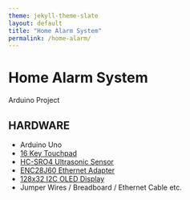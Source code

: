 ```yaml
---
theme: jekyll-theme-slate
layout: default
title: "Home Alarm System"
permalink: /home-alarm/
---
```


# Home Alarm System
 Arduino Project


## HARDWARE
- Arduino Uno
- [16 Key Touchpad](https://www.amazon.ca/Gikfun-Matrix-Membrane-Arduino-EK1052C/dp/B012C59DAS/ref=sr_1_1_sspa?dchild=1&keywords=arduino+keypad&qid=1603059388&sr=8-1-spons&psc=1&spLa=ZW5jcnlwdGVkUXVhbGlmaWVyPUEyNTA2RUpON05CMFc4JmVuY3J5cHRlZElkPUEwNDIxNjM0MTlURjRHWDNYSjZaMyZlbmNyeXB0ZWRBZElkPUEwOTgxNTI3N1UxVkxaVlpOMFBBJndpZGdldE5hbWU9c3BfYXRmJmFjdGlvbj1jbGlja1JlZGlyZWN0JmRvTm90TG9nQ2xpY2s9dHJ1ZQ==)
- [HC-SRO4 Ultrasonic Sensor](https://www.amazon.ca/HC-SR04-Ultrasonic-Distance-Arduino-MEGA2560/dp/B01COSN7O6/ref=sr_1_2_sspa?dchild=1&keywords=arduino+ultrasonic+sensor&qid=1603059424&sr=8-2-spons&psc=1&spLa=ZW5jcnlwdGVkUXVhbGlmaWVyPUEyUUxXUzlJMEcxUEcwJmVuY3J5cHRlZElkPUEwODU0NDA0MjFNMVI4V0dTVjVBVyZlbmNyeXB0ZWRBZElkPUEwNTg3OTExMkYzNjBHVDJTNTVTWSZ3aWRnZXROYW1lPXNwX2F0ZiZhY3Rpb249Y2xpY2tSZWRpcmVjdCZkb05vdExvZ0NsaWNrPXRydWU=)
- [ENC28J60 Ethernet Adapter](https://www.amazon.ca/ENC28J60-Ethernet-Network-Module-Arduino/dp/B07K2TN8Q6/ref=sr_1_3?dchild=1&keywords=arduino+ethernet&qid=1603059505&sr=8-3)
- [128x32 I2C OLED Display](https://www.amazon.ca/DSD-Tech-OLED-Display-Arduino/dp/B07D9H83R4/ref=sr_1_3_sspa?dchild=1&keywords=arduino+oled&qid=1603059552&sr=8-3-spons&psc=1&spLa=ZW5jcnlwdGVkUXVhbGlmaWVyPUEyTzdYUlpDOU9PVDAzJmVuY3J5cHRlZElkPUEwNjQ0NDMwMUlBVkJPVFJaSFhaUCZlbmNyeXB0ZWRBZElkPUEwMjA2NzYyMlNIODZEVDZaMkpTRyZ3aWRnZXROYW1lPXNwX2F0ZiZhY3Rpb249Y2xpY2tSZWRpcmVjdCZkb05vdExvZ0NsaWNrPXRydWU=)
- Jumper Wires / Breadboard / Ethernet Cable etc.
